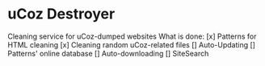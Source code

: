 # uCoz Destroyer
Cleaning service for uCoz-dumped websites
What is done: 
[x] Patterns for HTML cleaning
[x] Cleaning random uCoz-related files
[] Auto-Updating
[] Patterns' online database
[] Auto-downloading
[] SiteSearch 
